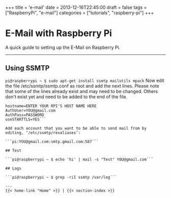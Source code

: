 +++
title = 'e-mail'
date = 2013-12-16T22:45:00
draft = false
tags = ["RaspberryPi", "e-mail"]
categories = ["tutorials", "raspberry-pi"]
+++

# E-Mail with Raspberry Pi

A quick guide to setting up the E-Mail on Raspberry Pi.

---
## Using SSMTP

```pi@raspberrypi ~ $ sudo apt-get install ssmtp mailutils mpack```
Now edit the file /etc/ssmtp/ssmtp.conf as root and add the next lines. Please note that some of the lines already exist and may need to be changed. Others don't exist yet and need to be added to the end of the file.

```mailhub=smtp.gmail.com:587
hostname=ENTER YOUR RPI'S HOST NAME HERE
AuthUser=YOU@gmail.com
AuthPass=PASSWORD
useSTARTTLS=YES```

Add each account that you want to be able to send mail from by editing, ‘/etc/ssmtp/revaliases‘:

```pi:YOU@gmail.com:smtp.gmail.com:587```

## Test

```pi@raspberrypi ~ $ echo 'hi' | mail -s "Test" YOU@gmail.com```

## Logs

```pi@raspberrypi ~ $ grep -riI ssmtp /var/log```

---
{{< home-link "Home" >}} | {{< section-index >}}